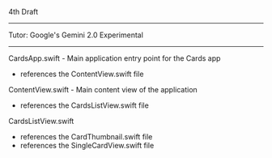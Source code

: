 4th Draft

- - - -

Tutor: Google's Gemini 2.0 Experimental

- - - -

CardsApp.swift - Main application entry point for the Cards app
* references the ContentView.swift file

ContentView.swift - Main content view of the application
* references the CardsListView.swift file

CardsListView.swift
* references the CardThumbnail.swift file
* references the SingleCardView.swift file
